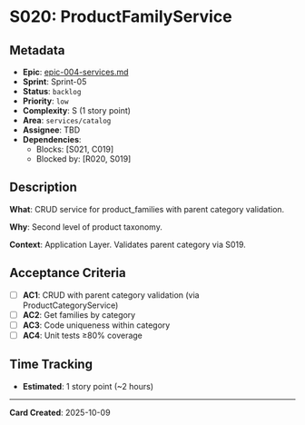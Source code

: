 # S020: ProductFamilyService

## Metadata

- **Epic**: [epic-004-services.md](../../02_epics/epic-004-services.md)
- **Sprint**: Sprint-05
- **Status**: `backlog`
- **Priority**: `low`
- **Complexity**: S (1 story point)
- **Area**: `services/catalog`
- **Assignee**: TBD
- **Dependencies**:
    - Blocks: [S021, C019]
    - Blocked by: [R020, S019]

## Description

**What**: CRUD service for product_families with parent category validation.

**Why**: Second level of product taxonomy.

**Context**: Application Layer. Validates parent category via S019.

## Acceptance Criteria

- [ ] **AC1**: CRUD with parent category validation (via ProductCategoryService)
- [ ] **AC2**: Get families by category
- [ ] **AC3**: Code uniqueness within category
- [ ] **AC4**: Unit tests ≥80% coverage

## Time Tracking

- **Estimated**: 1 story point (~2 hours)

---
**Card Created**: 2025-10-09
